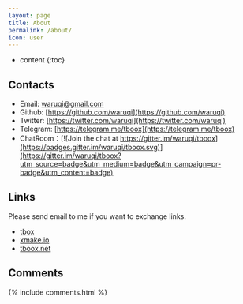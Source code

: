 ```yaml
---
layout: page
title: About
permalink: /about/
icon: user
---
```


* content
{:toc}

## Contacts

* Email: [waruqi@gmail.com](waruqi@gmail.com)
* Github: [https://github.com/waruqi](https://github.com/waruqi)
* Twitter: [https://twitter.com/waruqi](https://twitter.com/waruqi)
* Telegram: [https://telegram.me/tboox](https://telegram.me/tboox)
* ChatRoom：[![Join the chat at https://gitter.im/waruqi/tboox](https://badges.gitter.im/waruqi/tboox.svg)](https://gitter.im/waruqi/tboox?utm_source=badge&utm_medium=badge&utm_campaign=pr-badge&utm_content=badge)

## Links

Please send email to me if you want to exchange links.

* [tbox](http://github.com/waruqi/tbox)
* [xmake.io](http://www.xmake.io)
* [tboox.net](http://www.tboox.net)

## Comments

{% include comments.html %}
